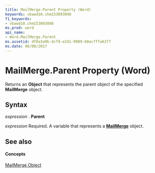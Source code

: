 ```yaml
---
title: MailMerge.Parent Property (Word)
keywords: vbawd10.chm153093098
f1_keywords:
- vbawd10.chm153093098
ms.prod: word
api_name:
- Word.MailMerge.Parent
ms.assetid: df0a3a9b-dcf9-e241-9909-60ac7ffa62f7
ms.date: 06/08/2017
---
```



# MailMerge.Parent Property (Word)

Returns an  **Object** that represents the parent object of the specified **MailMerge** object.


## Syntax

 _expression_ . **Parent**

 _expression_ Required. A variable that represents a **[MailMerge](mailmerge-object-word.md)** object.


## See also


#### Concepts


[MailMerge Object](mailmerge-object-word.md)

